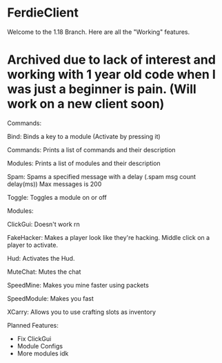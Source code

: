 # FerdieClient

Welcome to the 1.18 Branch. Here are all the "Working" features.

# Archived due to lack of interest and working with 1 year old code when I was just a beginner is pain. (Will work on a new client soon)

Commands:

Bind: Binds a key to a module (Activate by pressing it)

Commands: Prints a list of commands and their description

Modules: Prints a list of modules and their description

Spam: Spams a specified message with a delay (.spam msg count delay(ms)) Max messages is 200

Toggle: Toggles a module on or off


Modules:

ClickGui: Doesn't work rn

FakeHacker: Makes a player look like they're hacking. Middle click on a player to activate.

Hud: Activates the Hud.

MuteChat: Mutes the chat

SpeedMine: Makes you mine faster using packets

SpeedModule: Makes you fast

XCarry: Allows you to use crafting slots as inventory


Planned Features:

- Fix ClickGui
- Module Configs
- More modules idk
